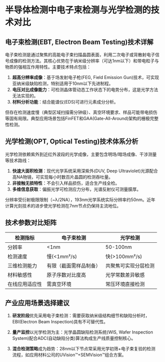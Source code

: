 # 半导体检测中电子束检测与光学检测的技术对比


## 电子束检测(EBT, Electron Beam Testing)技术详解

电子束检测是通过聚焦的高能电子束扫描晶圆表面，利用二次电子或背散射电子信号成像的检测方法。其核心优势在于纳米级分辨率（可达1nm以下）和带电粒子与物质的强相互作用特性。主要技术特点包括：

1. **超高分辨率成像**：基于场发射电子枪(FEG, Field Emission Gun)技术，可实现亚纳米级缺陷检测，特别适用于10nm以下先进制程。
2. **电压对比成像能力**：可检测晶体管动态工作状态下的电势分布，这是光学方法无法实现的。
3. **材料分析功能**：结合能谱仪(EDS)可进行元素成分分析。

但存在检测速度慢（典型区域扫描需分钟级）、真空环境要求、样品可能带电损伤等固有局限。典型应用场景包括FinFET和GAA(Gate-All-Around)架构的栅极完整性检测。

## 光学检测(OPT, Optical Testing)技术体系分析

光学检测依赖紫外到近红外波段的光学成像，主要包含明场/暗场成像、干涉测量等技术路线：

1. **快速大面积检测**：现代光学系统采用深紫外(DUV, Deep Ultraviolet)光源配合高NA物镜，可实现每小时数百片晶圆的检测吞吐量。
2. **非接触无损特性**：不会引入样品损伤，适合生产线全检。
3. **多维信息获取**：偏振光学可检测应力分布，光谱反射仪可测量膜厚。

分辨率受衍射极限限制（~λ/2NA），193nm光学系统实际分辨率约50nm。近年计算光刻技术的进步使光学检测在7nm节点仍保持主流地位。

## 技术参数对比矩阵

| 检测指标         | 电子束检测                  | 光学检测                    |
|------------------|---------------------------|---------------------------|
| 分辨率           | <1nm                     | 50-100nm                 |
| 检测速度         | 慢(<1mm²/s)              | 快(>100mm²/s)            |
| 三维检测能力     | 有限（截面需样品制备）     | 共聚焦可实现分层检测      |
| 材料敏感性       | 原子序数对比度高          | 光学常数差异敏感          |
| 在线应用适应性   | 需真空环境                | 常压环境直接检测          |

## 产业应用场景选择建议

1. **研发阶段**优先采用电子束检测：需要获取纳米级结构细节和缺陷分析时，EBI(Electron Beam Inspection)具有不可替代性。

2. **量产监控**以光学检测为主：光学晶圆缺陷检测系统(WIS, Wafer Inspection System)配合ADC(自动缺陷分类)算法构成生产线质量控制核心。

3. **混合检测策略**成为趋势：28nm以下节点常采用光学初筛+电子束复验的检测流程，如应用材料公司的UVision™+SEMVision™组合方案。